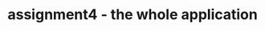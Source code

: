 # assignment4 - the whole application

[https://github.com/Rares1707/UBB-SE-2024-Team-42-Part-1]: 	"stackoverflow+reddit"

